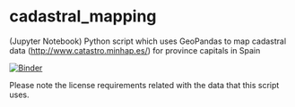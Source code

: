 # cadastral_mapping
(Jupyter Notebook) Python script which uses GeoPandas to map cadastral data (http://www.catastro.minhap.es/) for province capitals in Spain

[![Binder](https://mybinder.org/badge_logo.svg)](https://mybinder.org/v2/gh/Jorge-Monge/cadastral_mapping/main?filepath=https%3A%2F%2Fgithub.com%2FJorge-Monge%2Fcadastral_mapping%2Fblob%2Fmain%2Fcadastral_data_spain.ipynb)


Please note the license requirements related with the data that this script uses.
